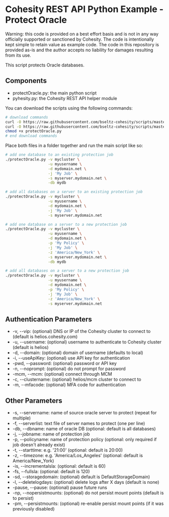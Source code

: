 # Cohesity REST API Python Example - Protect Oracle

Warning: this code is provided on a best effort basis and is not in any way officially supported or sanctioned by Cohesity. The code is intentionally kept simple to retain value as example code. The code in this repository is provided as-is and the author accepts no liability for damages resulting from its use.

This script protects Oracle databases.

## Components

* protectOracle.py: the main python script
* pyhesity.py: the Cohesity REST API helper module

You can download the scripts using the following commands:

```bash
# download commands
curl -O https://raw.githubusercontent.com/bseltz-cohesity/scripts/master/oracle/python/protectOracle/protectOracle.py
curl -O https://raw.githubusercontent.com/bseltz-cohesity/scripts/master/python/pyhesity.py
chmod +x protectOracle.py
# end download commands
```

Place both files in a folder together and run the main script like so:

```bash
# add one database to an existing protection job
./protectOracle.py -v mycluster \
                   -u myusername \
                   -d mydomain.net \
                   -j 'My Job' \
                   -s myserver.mydomain.net \
                   -db mydb
```

```bash
# add all databases on a server to an existing protection job
./protectOracle.py -v mycluster \
                   -u myusername \
                   -d mydomain.net \
                   -j 'My Job' \
                   -s myserver.mydomain.net
```

```bash
# add one database on a server to a new protection job
./protectOracle.py -v mycluster \
                   -u myusername \
                   -d mydomain.net \
                   -p 'My Policy' \
                   -j 'My Job' \
                   -z 'America/New_York' \
                   -s myserver.mydomain.net \
                   -db mydb
```

```bash
# add all databases on a server to a new protection job
./protectOracle.py -v mycluster \
                   -u myusername \
                   -d mydomain.net \
                   -p 'My Policy' \
                   -j 'My Job' \
                   -z 'America/New_York' \
                   -s myserver.mydomain.net
```

## Authentication Parameters

* -v, --vip: (optional) DNS or IP of the Cohesity cluster to connect to (default is helios.cohesity.com)
* -u, --username: (optional) username to authenticate to Cohesity cluster (default is helios)
* -d, --domain: (optional) domain of username (defaults to local)
* -i, --useApiKey: (optional) use API key for authentication
* -pwd, --password: (optional) password or API key
* -n, --noprompt: (optional) do not prompt for password
* -mcm, --mcm: (optional) connect through MCM
* -c, --clustername: (optional) helios/mcm cluster to connect to
* -m, --mfacode: (optional) MFA code for authentication

## Other Parameters

* -s, --servername: name of source oracle server to protect (repeat for multiple)
* -f, --serverlist: text file of server names to protect (one per line)
* -db, --dbname: name of oracle DB (optional: default is all databases)
* -j, --jobname: name of protection job
* -p, --policyname: name of protection policy (optional: only required if job doesn't already exist)
* -t, --starttime: e.g. '21:00' (optional: default is 20:00)
* -z, --timezone: e.g. 'America/Los_Angeles' (optional: default is America/New_York)
* -is, --incrementalsla: (optional: default is 60)
* -fs, --fullsla: (optional: default is 120)
* -sd, --storagedomain: (optional) default is DefaultStorageDomain)
* -l, --deletelogdays: (optional) delete logs after X days (default is none)
* -pause, --pause: (optional) pause future runs
* -np, --nopersistmounts: (optional) do not persist mount points (default is to persist)
* -pm, --persistmounts: (optional) re-enable persist mount points (if it was previously disabled)
